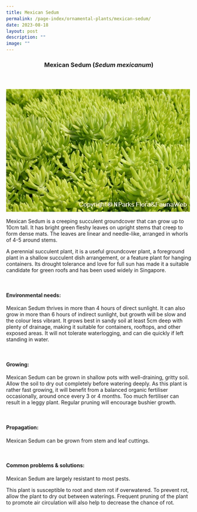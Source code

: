 ```yaml
---
title: Mexican Sedum
permalink: /page-index/ornamental-plants/mexican-sedum/
date: 2023-08-18
layout: post
description: ""
image: ""
---
```

<header> 
	<h3>Mexican Sedum (<em>Sedum mexicanum</em>)</h3> 
</header>

<section>
	<img title="Photo by Flora and Fauna Web." src="/images/Plants/mexicansedum_ffw.jfif">
	<p>Mexican Sedum is a creeping succulent groundcover that can grow up to 10cm tall. It has bright green fleshy leaves on upright stems that creep to form dense mats. The leaves are linear and needle-like, arranged in whorls of 4-5 around stems.</p>
	<p>A perennial succulent plant, it is a useful groundcover plant, a foreground plant in a shallow succulent dish arrangement, or a feature plant for hanging containers. Its drought tolerance and love for full sun has made it a suitable candidate for green roofs and has been used widely in Singapore.</p>
	 <br> 
</section> 
 
<section> 
  <h4>Environmental needs:</h4> 
  <p>Mexican Sedum thrives in more than 4 hours of direct sunlight. It can also grow in more than 6 hours of indirect sunlight, but growth will be slow and the colour less vibrant. It grows best in sandy soil at least 5cm deep with plenty of drainage, making it suitable for containers, rooftops, and other exposed areas. It will not tolerate waterlogging, and can die quickly if left standing in water.</p> 
	<br>
</section>

<section> 
  <h4>Growing:</h4> 
	<p>Mexican Sedum can be grown in shallow pots with well-draining, gritty soil. Allow the soil to dry out completely before watering deeply. As this plant is rather fast growing, it will benefit from a balanced organic fertiliser occasionally, around once every 3 or 4 months. Too much fertiliser can result in a leggy plant. Regular pruning will encourage bushier growth.</p> 
	<br> 
</section> 

<section> 
  <h4>Propagation:</h4> 
	<p>Mexican Sedum can be grown from stem and leaf cuttings.</p> 
	<br> 
</section> 
 
<section> 
  <h4>Common problems &amp; solutions:</h4> 
	<p>Mexican Sedum are largely resistant to most pests.</p>
	<p>This plant is susceptible to root and stem rot if overwatered. To prevent rot, allow the plant to dry out between waterings. Frequent pruning of the plant to promote air circulation will also help to decrease the chance of rot.</p>
	<br> 
</section>